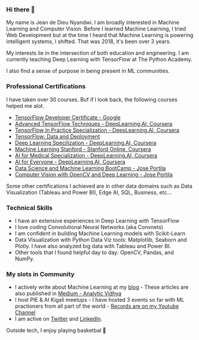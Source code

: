 ### Hi there 👋

My name is Jean de Dieu Nyandwi. I am broadly interested in Machine Learning and Computer Vision. Before I learned Machine Learning, I tried Web Development but at the time I heard that Machine Learning is powering intelligent systems, I shifted. That was 2018, it's been over 3 years. 

My interests lie in the intersection of both education and engineering. I am currently teaching Deep Learning with TensorFlow at The Python Academy. 

I also find a sense of purpose in being present in ML communities. 


### Professional Certifications

I have taken over 30 courses. Buf if I look back, the following courses helped me alot. 

* [TensorFlow Developer Certificate - Google](https://github.com/Nyandwi/nyandwi/blob/main/professional%20certificates/Jean%20-%20TensorFlow%20Developer%20Certificate.pdf)
* [Advanced TensorFlow Techniques - DeepLearning.AI, Coursera](https://github.com/Nyandwi/nyandwi/blob/main/professional%20certificates/Jean%20-%20TensorFlow%20Advanced.pdf)
* [TensorFlow In Practice Specialization - DeepLearning.AI, Coursera](https://github.com/Nyandwi/nyandwi/blob/main/professional%20certificates/Jean%20-%20DeepLearning.AI%20TensorFlow.pdf)
* [TensorFlow: Data and Deployment](https://github.com/Nyandwi/nyandwi/blob/main/professional%20certificates/Jean%20-%20TF%20Specialization%20Certificate.pdf)
* [Deep Learning Specilization - DeepLearning.AI, Coursera](https://github.com/Nyandwi/nyandwi/blob/main/professional%20certificates/Jean%20-%20Deep%20Learning%20Specialization.pdf)
* [Machine Learning Stanford - Stanford Online, Coursera](https://github.com/Nyandwi/nyandwi/blob/main/professional%20certificates/Jean%20-%20Machine%20Learning%20Stanford.pdf)
* [AI for Medical Specialization - DeepLearning.AI, Coursera](https://github.com/Nyandwi/nyandwi/blob/main/professional%20certificates/Jean%20-%20AI%20for%20Medicine%20Specialization.pdf)
* [AI for Everyone - DeepLearning.AI, Coursera](https://github.com/Nyandwi/nyandwi/blob/main/professional%20certificates/Jean%20-%20AI%20For%20Everyone%20Certificate.pdf)
* [Data Science and Machine Learning BootCamp - Jose Portila](https://github.com/Nyandwi/nyandwi/blob/main/professional%20certificates/Jean%20-%20DS%20and%20ML%20Bootcamp%20Full.pdf)
* [Computer Vision with OpenCV and Deep Learning - Jose Portila](https://github.com/Nyandwi/nyandwi/blob/main/professional%20certificates/Jean%20-%20Udemy%20Computer%20Vision.pdf)

Some other certifications I achieved are in other data domains such as Data Visualization (Tableau and Power BI), Edge AI, SQL, Business, etc...

### Technical Skills

* I have an extensive experiences in Deep Learning with TensorFlow
* I love coding Convolutional Neural Networks (aka Convnets)
* I am confident in building Machine Learning models with Scikit-Learn
* Data Visualization with Python Data Viz tools: Matplotlib, Seaborn and Plotly. I have also analyzed big data with Tableau and Power BI. 
* Other tools that I found helpful day to day: OpenCV, Pandas, and NumPy. 

### My slots in Community

* I actively write about Machine Learning at my [blog](jeande.tech) - These articles are also published in [Medium - Analytic Vidhya](jeande.medium.com)
* I host PIE & AI Kigali meetups - I have hosted 3 events so far with ML practioners from all part of the world - [Records are on my Youtube Channel](https://www.youtube.com/channel/UCSPFIgLyc2t-pNim-CdyBNQ/videos)
* I am active on [Twitter](https://twitter.com/Jeande_d) and [LinkedIn](https://www.linkedin.com/in/nyandwi/). 


Outside tech, I enjoy playing basketbal :basketball: 




